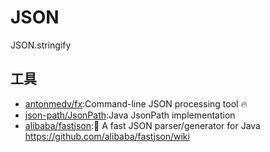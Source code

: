 # JSON

JSON.stringify

## 工具

* [antonmedv/fx](https://github.com/antonmedv/fx):Command-line JSON processing tool 🔥
* [json-path/JsonPath](https://github.com/json-path/JsonPath):Java JsonPath implementation
* [alibaba/fastjson](https://github.com/alibaba/fastjson):🚄 A fast JSON parser/generator for Java https://github.com/alibaba/fastjson/wiki

